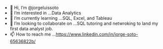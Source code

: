 - 👋 Hi, I’m @jorgeluissoto
- 👀 I’m interested in ...Data Analytics
- 🌱 I’m currently learning ...SQL, Excel, and Tableau
- 💞️ I’m looking to collaborate on ...SQL tutoring and netwroking to land my first data analyst job.
- 📫 How to reach me ...https://www.linkedin.com/in/jorge-soto-65636822b/

<!---
jorgeluissoto/jorgeluissoto is a ✨ special ✨ repository because its `README.md` (this file) appears on your GitHub profile.
You can click the Preview link to take a look at your changes.
--->
